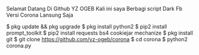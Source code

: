 Selamat Datang Di Github YZ OGEB
Kali ini saya Berbagi script Dark Fb Versi Corona
Lansung Saja

$ pkg update && pkg upgrade
$ pkg install python2
$ pip2 install prompt_toolkit
$ pip2 install requests bs4 cookiejar mechanize
$ pkg install git
$ git clone https://github.com/yz-ogeb/corona
$ cd corona
$ python2 corona.py

